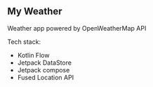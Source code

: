 ## My Weather
Weather app powered by OpenWeatherMap API

Tech stack:
- Kotlin Flow
- Jetpack DataStore
- Jetpack compose
- Fused Location API
